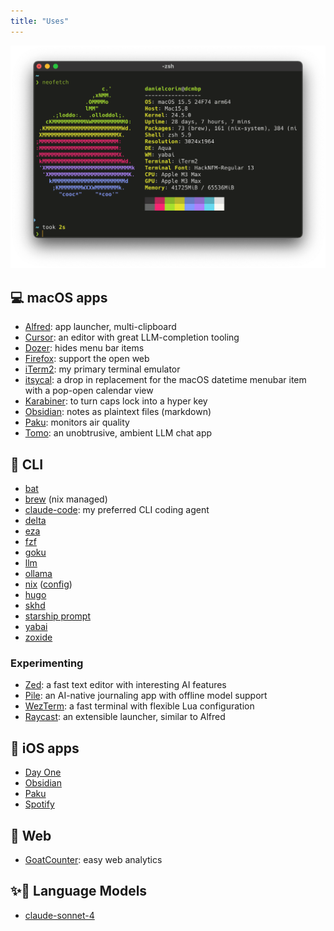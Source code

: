 ```yaml
---
title: "Uses"
---
```


![neofetch output for my system](images/2025-06-18.png)


## 💻 macOS apps

- [Alfred](https://www.alfredapp.com/): app launcher, multi-clipboard
- [Cursor](https://cursor.sh/): an editor with great LLM-completion tooling
- [Dozer](https://github.com/Mortennn/Dozer): hides menu bar items
- [Firefox](https://www.mozilla.org/en-US/firefox/new/): support the open web
- [iTerm2](https://iterm2.com/): my primary terminal emulator
- [itsycal](https://www.mowglii.com/itsycal/): a drop in replacement for the macOS datetime menubar item with a pop-open calendar view
- [Karabiner](https://karabiner-elements.pqrs.org/): to turn caps lock into a hyper key
- [Obsidian](https://obsidian.md/): notes as plaintext files (markdown)
- [Paku](https://paku.app/): monitors air quality
- [Tomo](https://www.wvlen.llc/apps/tomo): an unobtrusive, ambient LLM chat app

## 🧰 CLI

- [bat](https://github.com/sharkdp/bat)
- [brew](https://brew.sh/) (nix managed)
- [claude-code](https://github.com/anthropics/claude-code): my preferred CLI coding agent
- [delta](https://github.com/dandavison/delta)
- [eza](https://github.com/eza-community/eza)
- [fzf](https://github.com/junegunn/fzf)
- [goku](https://github.com/yqrashawn/GokuRakuJoudo)
- [llm](https://github.com/simonw/llm)
- [ollama](https://github.com/ollama/ollama)
- [nix](https://nixos.org/) ([config](https://github.com/danielcorin/nix-config/))
- [hugo](https://gohugo.io/)
- [skhd](https://github.com/koekeishiya/skhd)
- [starship prompt](https://starship.rs/)
- [yabai](https://github.com/koekeishiya/yabai)
- [zoxide](https://github.com/ajeetdsouza/zoxide)

### Experimenting

- [Zed](https://zed.dev/): a fast text editor with interesting AI features
- [Pile](https://udara.io/pile/): an AI-native journaling app with offline model support
- [WezTerm](https://wezfurlong.org/wezterm/index.html): a fast terminal with flexible Lua configuration
- [Raycast](https://www.raycast.com/): an extensible launcher, similar to Alfred

## 📱 iOS apps

- [Day One](https://dayoneapp.com/download/)
- [Obsidian](https://obsidian.md/mobile)
- [Paku](https://paku.app/)
- [Spotify](https://www.spotify.com/us/download/ios/)

## 🔗 Web

- [GoatCounter](https://goatcounter.com): easy web analytics

## ✨🤖 Language Models

- [claude-sonnet-4](https://docs.anthropic.com/en/docs/about-claude/models/overview)
